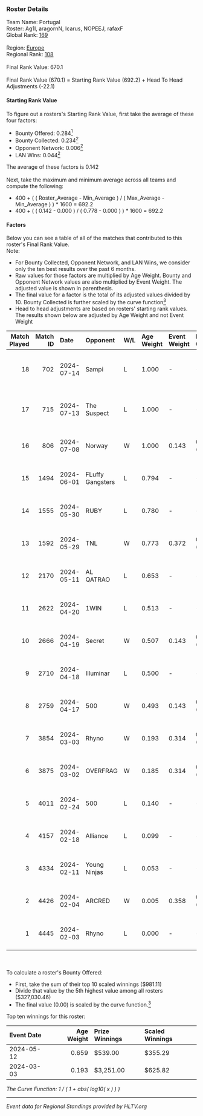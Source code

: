### Roster Details<br />
Team Name: Portugal<br />
Roster: Ag1l, aragornN, Icarus, NOPEEJ, rafaxF<br />
Global Rank: [169](../standings_global.md)<br />
<br />
Region: [Europe]( ../standings_europe.md)<br />
Regional Rank: [108]( ../standings_europe.md)<br />
<br />
Final Rank Value:  670.1<br />
<br />
Final Rank Value (670.1) = Starting Rank Value (692.2) + Head To Head Adjustments (-22.1)<br />

#### Starting Rank Value<br />
To figure out a rosters's Starting Rank Value, first take the average of these four factors:<br />
- Bounty Offered: 0.284[<sup>1</sup>](#table2)
- Bounty Collected: 0.234[<sup>2</sup>](#table1)
- Opponent Network: 0.006[<sup>2</sup>](#table1)
- LAN Wins: 0.044[<sup>2</sup>](#table1)

The average of these factors is 0.142<br />
<br />
Next, take the maximum and minimum average across all teams and compute the following:<br />
- 400 + ( ( Roster_Average - Min_Average ) / ( Max_Average - Min_Average ) ) * 1600 = 692.2
- 400 + ( ( 0.142 - 0.000 ) / ( 0.778 - 0.000 ) ) * 1600 = 692.2


#### Factors<br />
Below you can see a table of all of the matches that contributed to this roster's Final Rank Value.<br />
Note:<br />

- For Bounty Collected, Opponent Network, and LAN Wins, we consider only the ten best results over the past 6 months.
- Raw values for those factors are multiplied by Age Weight. Bounty and Opponent Network values are also multiplied by Event Weight. The adjusted value is shown in parenthesis.
- The final value for a factor is the total of its adjusted values divided by 10. Bounty Collected is further scaled by the curve function[<sup>3</sup>](#curveFunction)
- Head to head adjustments are based on rosters' starting rank values. The results shown below are adjusted by Age Weight and not Event Weight
<span id="table1"></span><br />


| Match Played | Match ID | Date       | Opponent         | W/L | Age Weight | Event Weight | Bounty Collected | Opponent Network | LAN Wins  | H2H Adj. | Roster                                 |
| -: | -: | :- | :- | :- | :- | :- | :- | :- | :- | -: | :- |
|           18 |      702 | 2024-07-14 | Sampi            | L   | 1.000      | -            | -                | -                | -         |    -6.98 | Ag1l, aragornN, Icarus, NOPEEJ, rafaxF |
|           17 |      715 | 2024-07-13 | The Suspect      | L   | 1.000      | -            | -                | -                | -         |    -9.22 | Ag1l, aragornN, Icarus, NOPEEJ, rafaxF |
|           16 |      806 | 2024-07-08 | Norway           | W   | 1.000      | 0.143        | 0.006 (0.001)    | 0.106 (0.015)    | 0 (0.000) |    16.22 | Ag1l, aragornN, NOPEEJ, pr, rafaxF     |
|           15 |     1494 | 2024-06-01 | FLuffy Gangsters | L   | 0.794      | -            | -                | -                | -         |   -16.21 | Ag1l, aragornN, P3R3IIRA, pr, rafaxF   |
|           14 |     1555 | 2024-05-30 | RUBY             | L   | 0.780      | -            | -                | -                | -         |    -4.65 | Ag1l, aragornN, P3R3IIRA, pr, rafaxF   |
|           13 |     1592 | 2024-05-29 | TNL              | W   | 0.773      | 0.372        | 0.000 (0.000)    | 0.039 (0.011)    | 0 (0.000) |     6.38 | Ag1l, aragornN, P3R3IIRA, pr, rafaxF   |
|           12 |     2170 | 2024-05-11 | AL QATRAO        | L   | 0.653      | -            | -                | -                | -         |   -10.30 | Ag1l, aragornN, fox, pr, rafaxF        |
|           11 |     2622 | 2024-04-20 | 1WIN             | L   | 0.513      | -            | -                | -                | -         |    -3.63 | Ag1l, aragornN, P3R3IIRA, pr, rafaxF   |
|           10 |     2666 | 2024-04-19 | Secret           | W   | 0.507      | 0.143        | 0.000 (0.000)    | 0.060 (0.004)    | 0 (0.000) |     5.03 | Ag1l, aragornN, P3R3IIRA, pr, rafaxF   |
|            9 |     2710 | 2024-04-18 | Illuminar        | L   | 0.500      | -            | -                | -                | -         |   -11.40 | Ag1l, aragornN, P3R3IIRA, pr, rafaxF   |
|            8 |     2759 | 2024-04-17 | 500              | W   | 0.493      | 0.143        | 0.001 (0.000)    | 0.126 (0.009)    | 0 (0.000) |     9.44 | Ag1l, aragornN, P3R3IIRA, pr, rafaxF   |
|            7 |     3854 | 2024-03-03 | Rhyno            | W   | 0.193      | 0.314        | 0.072 (0.004)    | 0.403 (0.024)    | 1 (0.193) |     5.06 | Ag1l, aragornN, NOPEEJ, pr, rafaxF     |
|            6 |     3875 | 2024-03-02 | OVERFRAG         | W   | 0.185      | 0.314        | 0.000 (0.000)    | 0.000 (0.000)    | 1 (0.185) |     1.62 | Ag1l, aragornN, NOPEEJ, pr, rafaxF     |
|            5 |     4011 | 2024-02-24 | 500              | L   | 0.140      | -            | -                | -                | -         |    -1.97 | Ag1l, aragornN, NOPEEJ, pr, rafaxF     |
|            4 |     4157 | 2024-02-18 | Alliance         | L   | 0.099      | -            | -                | -                | -         |    -0.90 | Ag1l, aragornN, NOPEEJ, pr, rafaxF     |
|            3 |     4334 | 2024-02-11 | Young Ninjas     | L   | 0.053      | -            | -                | -                | -         |    -0.69 | Ag1l, aragornN, NOPEEJ, pr, rafaxF     |
|            2 |     4426 | 2024-02-04 | ARCRED           | W   | 0.005      | 0.358        | 0.038 (0.000)    | 0.327 (0.001)    | 0 (0.000) |     0.12 | Ag1l, aragornN, NOPEEJ, pr, rafaxF     |
|            1 |     4445 | 2024-02-03 | Rhyno            | L   | 0.000      | -            | -                | -                | -         |    -0.00 | Ag1l, aragornN, NOPEEJ, pr, rafaxF     |

<br />
<span id="table2"></span><br />
To calculate a roster's Bounty Offered:<br />

- First, take the sum of their top 10 scaled winnings ($981.11)
- Divide that value by the 5th highest value among all rosters ($327,030.46)
- The final value (0.00) is scaled by the curve function.[<sup>3</sup>](#curveFunction)

Top ten winnings for this roster:<br />

| Event Date | Age Weight | Prize Winnings | Scaled Winnings |
| :- | -: | :- | :- |
| 2024-05-12 |      0.659 | $539.00        | $355.29         |
| 2024-03-03 |      0.193 | $3,251.00      | $625.82         |


<span id="curveFunction"></span>_The Curve Function: 1 / ( 1 + abs( log10( x ) ) )_<br />

---
_Event data for Regional Standings provided by HLTV.org_<br />
